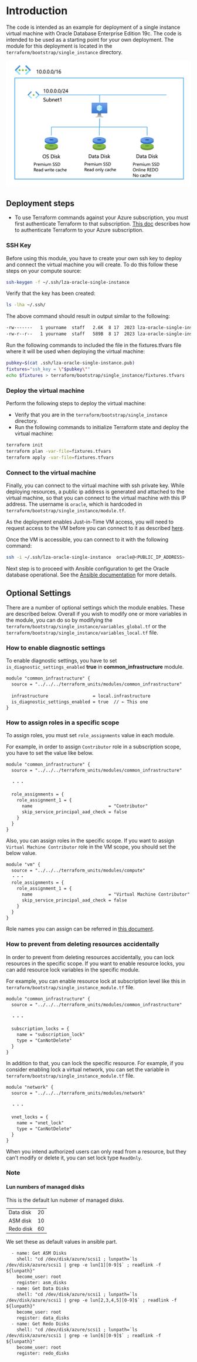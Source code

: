 # Introduction

The code is intended as an example for deployment of a single instance virtual machine with Oracle Database Enterprise Edition 19c. The code is intended to be used as a starting point for your own deployment. The module for this deployment is located in the `terraform/bootstrap/single_instance` directory.

 ![Single VM](media/single_vm.png)

## Deployment steps

- To use Terraform commands against your Azure subscription, you must first authenticate Terraform to that subscription. [This doc](https://learn.microsoft.com/en-us/azure/developer/terraform/authenticate-to-azure?tabs=bash) describes how to authenticate Terraform to your Azure subscription.

### SSH Key

Before using this module, you have to create your own ssh key to deploy and connect the virtual machine you will create. To do this follow these steps on your compute source:

```bash
ssh-keygen -f ~/.ssh/lza-oracle-single-instance
```

Verify that the key has been created:

```bash
ls -lha ~/.ssh/
```

The above command should result in output similar to the following:

```bash
-rw-------   1 yourname  staff   2.6K  8 17  2023 lza-oracle-single-instance
-rw-r--r--   1 yourname  staff   589B  8 17  2023 lza-oracle-single-instance.pub
```

Run the following commands to included the file in the fixtures.tfvars file where it will be used when deploying the virtual machine:

```bash
pubkey=$(cat .ssh/lza-oracle-single-instance.pub)
fixtures="ssh_key = \"$pubkey\""
echo $fixtures > terraform/bootstrap/single_instance/fixtures.tfvars
```

### Deploy the virtual machine

Perform the following steps to deploy the virtual machine:

- Verify that you are in the `terraform/bootstrap/single_instance` directory.
- Run the following commands to initialize Terraform state and deploy the virtual machine:

```bash
terraform init
terraform plan -var-file=fixtures.tfvars
terraform apply -var-file=fixtures.tfvars
```

### Connect to the virtual machine

Finally, you can connect to the virtual machine with ssh private key. While deploying resources, a public ip address is generated and attached to the virtual machine, so that you can connect to the virtual machine with this IP address. The username is `oracle`, which is hardcoded in `terraform/bootstrap/single_instance/module.tf`.

As the deployment enables Just-in-Time VM access, you will need to request access to the VM before you can connect to it as described [here](https://learn.microsoft.com/en-us/azure/defender-for-cloud/just-in-time-access-usage#enable-jit-on-your-vms-from-microsoft-defender-for-cloud). 

Once the VM is accessible, you can connect to it with the following command:

```bash
ssh -i ~/.ssh/lza-oracle-single-instance  oracle@<PUBLIC_IP_ADDRESS>
```

Next step is to proceed with Ansible configuration to get the Oracle database operational. See the [Ansible documentation](ANSIBLE.md) for more details.

## Optional Settings

There are a number of optional settings which the module enables. These are described below. Overall if you wish to modify one or more variables in the module, you can do so by modifying the `terraform/bootstrap/single_instance/variables_global.tf`  or the `terraform/bootstrap/single_instance/variables_local.tf` file.

### How to enable diagnostic settings

To enable diagnostic settings, you have to set `is_diagnostic_settings_enabled` **true** in **common_infrastructure** module.

```
module "common_infrastructure" {
  source = "../../../terraform_units/modules/common_infrastructure"

  infrastructure                 = local.infrastructure
  is_diagnostic_settings_enabled = true  // ← This one
}
```

### How to assign roles in a specific scope

To assign roles, you must set `role_assignments` value in each module.

For example, in order to assign `Contributor` role in a subscription scope, you have to set the value like below.

```
module "common_infrastructure" {
  source = "../../../terraform_units/modules/common_infrastructure"

  ・・・

  role_assignments = {
    role_assignment_1 = {
      name                             = "Contributor"
      skip_service_principal_aad_check = false
    }
  }
}
```

Also, you can assign roles in the specific scope. If you want to assign `Virtual Machine Contributor` role in the VM scope, you should set the below value.

```
module "vm" {
  source = "../../../terraform_units/modules/compute"
  ・・・
  role_assignments = {
    role_assignment_1 = {
      name                             = "Virtual Machine Contributor"
      skip_service_principal_aad_check = false
    }
  }
}
```

Role names you can assign can be referred in [this document](https://learn.microsoft.com/en-us/azure/role-based-access-control/built-in-roles).

### How to prevent from deleting resources accidentally

In order to prevent from deleting resources accidentally, you can lock resources in the specific scope.
If you want to enable resource locks, you can add resource lock variables in the specific module.

For example, you can enable resource lock at subscription level like this in `terraform/bootstrap/single_instance_module.tf` file.

```
module "common_infrastructure" {
  source = "../../../terraform_units/modules/common_infrastructure"

  ・・・

  subscription_locks = {
    name = "subscription_lock"
    type = "CanNotDelete"
  }
}
```

In addition to that, you can lock the specific resource. For example, if you consider enabling lock a virtual network, you can set the variable in `terraform/bootstrap/single_instance_module.tf` file.

```
module "network" {
  source = "../../../terraform_units/modules/network"

  ・・・

  vnet_locks = {
    name = "vnet_lock"
    type = "CanNotDelete"
  }
}
```

When you intend authorized users can only read from a resource, but they can't modify or delete it, you can set lock type `ReadOnly`.

### Note

#### Lun numbers of managed disks

This is the default lun nubmer of managed disks.

|           |     |
| :-------- | :-- |
| Data disk | 20  |
| ASM disk  | 10  |
| Redo disk | 60  |

We set these as default values in ansible part.

```
  - name: Get ASM Disks
    shell: "cd /dev/disk/azure/scsi1 ; lunpath=`ls /dev/disk/azure/scsi1 | grep -e lun[1][0-9]$` ; readlink -f ${lunpath}"
    become_user: root
    register: asm_disks
  - name: Get Data Disks
    shell: "cd /dev/disk/azure/scsi1 ; lunpath=`ls /dev/disk/azure/scsi1 | grep -e lun[2,3,4,5][0-9]$` ; readlink -f ${lunpath}"
    become_user: root
    register: data_disks
  - name: Get Redo Disks
    shell: "cd /dev/disk/azure/scsi1 ; lunpath=`ls /dev/disk/azure/scsi1 | grep -e lun[6][0-9]$` ; readlink -f ${lunpath}"
    become_user: root
    register: redo_disks
```



